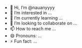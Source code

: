 - 👋 Hi, I’m @nauanyyyy
- 👀 I’m interested in ...
- 🌱 I’m currently learning ...
- 💞️ I’m looking to collaborate on ...
- 📫 How to reach me ...
- 😄 Pronouns: ...
- ⚡ Fun fact: ...

<!---
nauanyyyy/nauanyyyy is a ✨ special ✨ repository because its `README.md` (this file) appears on your GitHub profile.
You can click the Preview link to take a look at your changes.
--->
